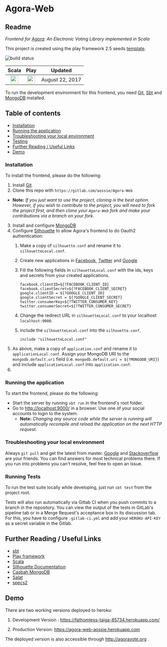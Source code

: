 # Agora-Web

## Readme

_Frontend for [Agora](https://gitlab.com/aossie/Agora/): An Electronic Voting Library implemented in Scala_


This project is created using the play framework 2.5 seeds [template](https://github.com/playframework/play-scala-seed.g8).


![build status](https://gitlab.com/aossie/Agora-Web/badges/master/build.svg)

| Scala | Play | Updated
| :-: | :-: | :-:
| <img src="https://raw.githubusercontent.com/OlegIlyenko/scala-icon/master/scala-icon.png " width="25"> | <img src="https://raw.githubusercontent.com/OlegIlyenko/scala-icon/master/play-icon.png " width="25"> | August 22, 2017

To run the development environment for this frontend, you need [Git](https://git-scm.com/), [Sbt](http://www.scala-sbt.org/) and [MongoDB](https://www.mongodb.com/) installed.

## Table of contents

- [Installation](#installation)
- [Running the application](#running-the-application)
- [Troubleshooting your local environment](#troubleshooting-your-local-environment)
- [Testing](#testing)
- [Further Reading / Useful Links](#further-reading--useful-links)
- [Demo](#demo)


### Installation

To install the frontend, please do the following:

1. Install [Git](https://git-scm.com/book/en/v2/Getting-Started-Installing-Git).
2. Clone this repo with `https://gitlab.com/aossie/Agora-Web`
  - **Note:** *If you just want to use the project, cloning is the best option. However, if you wish to contribute to the project, you will need to fork the project first, and then clone your `Agora-Web` fork and make your contributions via a branch on your fork.*
3. Install and configure [MongoDB](https://www.mongodb.com/)
4. Configure [Silhouette](https://www.silhouette.rocks/) to allow Agora's frontend to do Oauth2 authentication:
    1. Make a copy of `silhouette.conf` and rename it to `silhouetteLocal.conf`.
    2. Create new applications in [Facebook](https://developers.facebook.com/), [Twitter](https://dev.twitter.com/) and [Google](https://console.cloud.google.com/)
    3. Fill the following fields in `silhouetteLocal.conf` with the ids, keys and secrets from your created applications.

        ```
        facebook.clientID=${?FACEBOOK_CLIENT_ID}
        facebook.clientSecret=${?FACEBOOK_CLIENT_SECRET}
        google.clientID = ${?GOOGLE_CLIENT_ID}
        google.clientSecret = ${?GOOGLE_CLIENT_SECRET}
        twitter.consumerKey=${?TWITTER_CONSUMER_KEY}
        twitter.consumerSecret=${?TWITTER_CONSUMER_SECRET}
        ```
    4. Change the redirect URL in `silhouetteLocal.conf` to your localhost `localhost:9000`.
    5. include the `silhouetteLocal.conf` into the `silhouette.conf`.

        ```
        include "silhouetteLocal.conf"
        ```
5. As above, make a copy of `application.conf` and rename it to `applicationLocal.conf`. Assign your MongoDB URI to the `mongodb.default.uri` field (i.e. `mongodb.default.uri = ${?MONGODB_URI}`) and include `applicationLocal.conf` into `application.conf`.
6. 

### Running the application

To start the frontend, please do the following:

- Start the server by running `sbt run` in the frontend's root folder.
- Go to [http://localhost:9000/](http://localhost:9000/) in a browser. Use one of your social accounts to login to the system.
    - **Note:** *Changing any source code while the server is running will automatically recompile and reload the application on the next HTTP request.*

### Troubleshooting your local environment

Always `git pull` and get the latest from master. [Google](https://www.google.com) and [Stackoverflow](https://stackoverflow.com/) are your friends. You can find answers for most technical problems there. If you run into problems you can't resolve, feel free to open an issue.

### Running Tests

To run the test suite locally while developing, just run `sbt test` from the project root.

Tests will also run automatically via Gitlab CI when you push commits to a branch in the repository. You can view the output of the tests in GitLab's pipeline tab or in a Merge Request's acceptance box in its discussion tab. For this, you have to configure `.gitlab-ci.yml` and add your `HEROKU-API-KEY` as a secret variable in the Gitlab.


## Further Reading / Useful Links

* [sbt](http://www.scala-sbt.org/)
* [Play framework](https://www.playframework.com/)
* [Scala](https://www.scala-lang.org/)
* [Silhouette Documentation](https://www.silhouette.rocks/docs)
* [Casbah MongoDB](https://mongodb.github.io/casbah/)
* [Salat](https://github.com/salat/salat)
* [specs2](https://github.com/etorreborre/specs2)


## Demo

There are two working versions deployed to heroku:

1. Development Version :
https://fathomless-taiga-85734.herokuapp.com/

2. Production Version:
https://agora-web-aossie.herokuapp.com

The deployed version is also accessible through http://agoravote.org .


